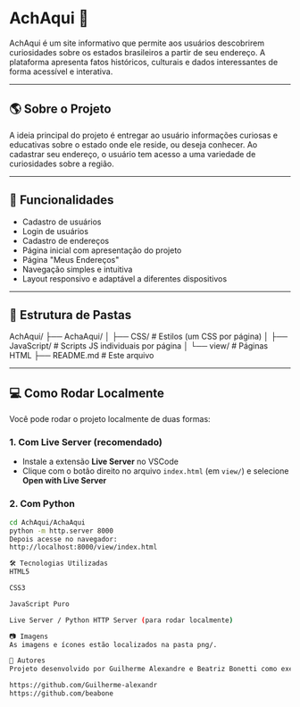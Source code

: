 # AchAqui 🧭

AchAqui é um site informativo que permite aos usuários descobrirem curiosidades sobre os estados brasileiros a partir de seu endereço. A plataforma apresenta fatos históricos, culturais e dados interessantes de forma acessível e interativa.

---

## 🌎 Sobre o Projeto

A ideia principal do projeto é entregar ao usuário informações curiosas e educativas sobre o estado onde ele reside, ou deseja conhecer. Ao cadastrar seu endereço, o usuário tem acesso a uma variedade de curiosidades sobre a região.

---

## 🚀 Funcionalidades

- Cadastro de usuários
- Login de usuários
- Cadastro de endereços
- Página inicial com apresentação do projeto
- Página "Meus Endereços"
- Navegação simples e intuitiva
- Layout responsivo e adaptável a diferentes dispositivos

---

## 📁 Estrutura de Pastas

AchAqui/
├── AchaAqui/
│ ├── CSS/ # Estilos (um CSS por página)
│ ├── JavaScript/ # Scripts JS individuais por página
│ └── view/ # Páginas HTML
├── README.md # Este arquivo

---

## 💻 Como Rodar Localmente

Você pode rodar o projeto localmente de duas formas:

### 1. Com Live Server (recomendado)
- Instale a extensão **Live Server** no VSCode
- Clique com o botão direito no arquivo `index.html` (em `view/`) e selecione **Open with Live Server**

### 2. Com Python

```bash
cd AchAqui/AchaAqui
python -m http.server 8000
Depois acesse no navegador:
http://localhost:8000/view/index.html

🛠️ Tecnologias Utilizadas
HTML5

CSS3

JavaScript Puro

Live Server / Python HTTP Server (para rodar localmente)

📷 Imagens
As imagens e ícones estão localizados na pasta png/.

🧠 Autores
Projeto desenvolvido por Guilherme Alexandre e Beatriz Bonetti como exercício de desenvolvimento web.

https://github.com/Guilherme-alexandr
https://github.com/beabone
